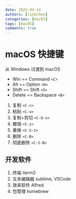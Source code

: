 ```yaml
---
date: 2022-04-14
authors: [linkchen]
categories: [macOS]
tags: [macOS]
comments: true
---
```


# macOS 快捷键

<!-- more -->

从 Windows 过渡到 macOS

-   Win == Command `<C>`
-   Alt == Option `<O>`
-   Shift == Shift `<S>`
-   Delete == Backspace `<B>`

1. 复制 `<C-c>`
2. 粘贴 `<C-v>`
3. 复制+剪切 `<C-O-v>`
4. 撤销 `<C-z>`
5. 重做 `<C-S-z>`
6. 删除 `<C-B>`
7. 彻底删除 `<C-S-B>`

## 开发软件

1. 终端 iterm2
2. 文本编辑器 sublime, VSCode
3. 效率软件 Alfred
4. 包管理 homebrew
